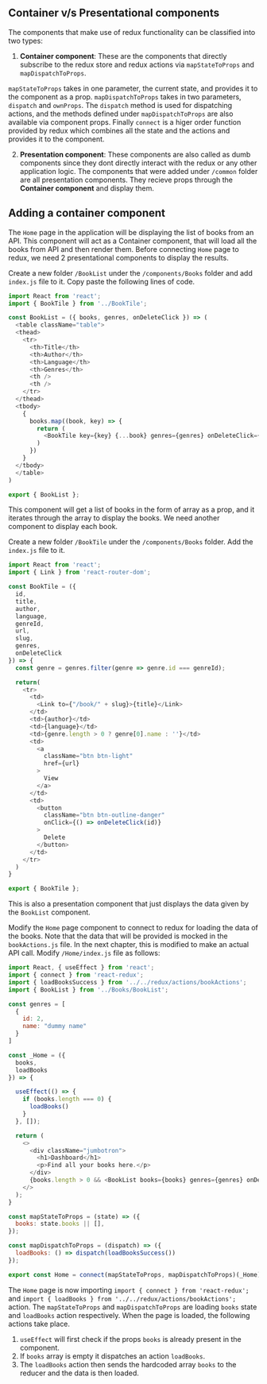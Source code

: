 ## Container v/s Presentational components

The components that make use of redux functionality can be classified into two types:

1. **Container component**: These are the components that directly subscribe to the redux store and redux actions via `mapStateToProps` and `mapDispatchToProps`. 

`mapStateToProps` takes in one parameter, the current state, and provides it to the component as a prop.
`mapDispatchToProps` takes in two parameters, `dispatch` and `ownProps`. The `dispatch` method is used for dispatching actions, and the methods defined under `mapDispatchToProps` are also available via component props. Finally `connect` is a higer order function provided by redux which combines all the state and the actions and provides it to the component.

2. **Presentation component**: These components are also called as dumb components since they dont directly interact with the redux or any other application logic. The components that were added under `/common` folder are all presentation components. They recieve props through the **Container component** and display them.

## Adding a container component 

The `Home` page in the application will be displaying the list of books from an API. This component will act as a Container component, that will load all the books from API and then render them. Before connecting `Home` page to redux, we need 2 presentational components to display the results.

Create a new folder `/BookList` under the `/components/Books` folder and add `index.js` file to it. Copy paste the following lines of code.

```javascript
import React from 'react';
import { BookTile } from '../BookTile';

const BookList = ({ books, genres, onDeleteClick }) => (
  <table className="table">
  <thead>
    <tr>
      <th>Title</th>
      <th>Author</th>
      <th>Language</th>
      <th>Genres</th>
      <th />
      <th />
    </tr>
  </thead>
  <tbody>
    {
      books.map((book, key) => {
        return (
          <BookTile key={key} {...book} genres={genres} onDeleteClick={onDeleteClick} />
        )
      })
    }
  </tbody>
  </table>
)

export { BookList };
```

This component will get a list of books in the form of array as a prop, and it iterates through the array to display the books. We need another component to display each book.


Create a new folder `/BookTile` under the `/components/Books` folder. Add the `index.js` file to it. 

```javascript
import React from 'react';
import { Link } from 'react-router-dom';

const BookTile = ({
  id,
  title,
  author,
  language,
  genreId,
  url,
  slug,
  genres,
  onDeleteClick
}) => {
  const genre = genres.filter(genre => genre.id === genreId);

  return(
    <tr>
      <td>
        <Link to={"/book/" + slug}>{title}</Link>
      </td>
      <td>{author}</td>
      <td>{language}</td>
      <td>{genre.length > 0 ? genre[0].name : ''}</td>
      <td>
        <a
          className="btn btn-light"
          href={url}
        >
          View
        </a>
      </td>
      <td>
        <button
          className="btn btn-outline-danger"
          onClick={() => onDeleteClick(id)}
        >
          Delete
        </button>
      </td>
    </tr>
  )
}

export { BookTile };
```

This is also a presentation component that just displays the data given by the `BookList` component.

Modify the `Home` page component to connect to redux for loading the data of the books. Note that the data that will be provided is mocked in the `bookActions.js` file. In the next chapter, this is modified to make an actual API call. Modify `/Home/index.js` file as follows:

```javascript
import React, { useEffect } from 'react';
import { connect } from 'react-redux';
import { loadBooksSuccess } from '../../redux/actions/bookActions';
import { BookList } from '../Books/BookList';

const genres = [
  {
    id: 2,
    name: "dummy name"
  }
]

const _Home = ({
  books,
  loadBooks
}) => {

  useEffect(() => {
    if (books.length === 0) {
      loadBooks()
    }
  }, []); 

  return (
    <>
      <div className="jumbotron">
        <h1>Dashboard</h1>
        <p>Find all your books here.</p> 
      </div>
      {books.length > 0 && <BookList books={books} genres={genres} onDeleteClick={() => { /* do something */}} />}
    </>
  );
}

const mapStateToProps = (state) => ({
  books: state.books || [],
});

const mapDispatchToProps = (dispatch) => ({
  loadBooks: () => dispatch(loadBooksSuccess())
});

export const Home = connect(mapStateToProps, mapDispatchToProps)(_Home);
```

The `Home` page is now importing `import { connect } from 'react-redux';` and `import { loadBooks } from '../../redux/actions/bookActions';` action. The `mapStateToProps` and `mapDispatchToProps` are loading `books` state and `loadBooks` action respectively. When the page is loaded, the following actions take place.

1. `useEffect` will first check if the props `books` is already present in the component. 
2. If `books` array is empty it dispatches an action `loadBooks`. 
3. The `loadBooks` action then sends the hardcoded array `books` to the reducer and the data is then loaded.

